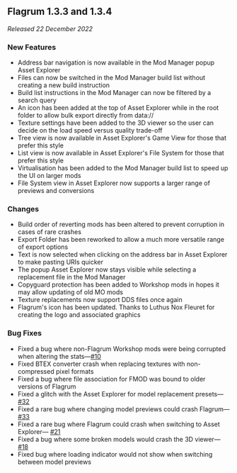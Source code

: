 ## Flagrum 1.3.3 and 1.3.4

_Released 22 December 2022_

### New Features

- Address bar navigation is now available in the Mod Manager popup Asset Explorer
- Files can now be switched in the Mod Manager build list without creating a new build instruction
- Build list instructions in the Mod Manager can now be filtered by a search query
- An icon has been added at the top of Asset Explorer while in the root folder to allow bulk export directly from data://
- Texture settings have been added to the 3D viewer so the user can decide on the load speed versus quality trade-off
- Tree view is now available in Asset Explorer's Game View for those that prefer this style
- List view is now available in Asset Explorer's File System for those that prefer this style
- Virtualisation has been added to the Mod Manager build list to speed up the UI on larger mods
- File System view in Asset Explorer now supports a larger range of previews and conversions

### Changes

- Build order of reverting mods has been altered to prevent corruption in cases of rare crashes
- Export Folder has been reworked to allow a much more versatile range of export options
- Text is now selected when clicking on the address bar in Asset Explorer to make pasting URIs quicker
- The popup Asset Explorer now stays visible while selecting a replacement file in the Mod Manager
- Copyguard protection has been added to Workshop mods in hopes it may allow updating of old MO mods
- Texture replacements now support DDS files once again
- Flagrum's icon has been updated. Thanks to Luthus Nox Fleuret for creating the logo and associated graphics

### Bug Fixes

- Fixed a bug where non-Flagrum Workshop mods were being corrupted when altering the stats—[#10](https://github.com/Kizari/Flagrum/issues/10)
- Fixed BTEX converter crash when replacing textures with non-compressed pixel formats
- Fixed a bug where file association for FMOD was bound to older versions of Flagrum
- Fixed a glitch with the Asset Explorer for model replacement presets— [#32](https://github.com/Kizari/Flagrum/issues/32)
- Fixed a rare bug where changing model previews could crash Flagrum— [#33](https://github.com/Kizari/Flagrum/issues/33)
- Fixed a rare bug where Flagrum could crash when switching to Asset Explorer— [#21](https://github.com/Kizari/Flagrum/issues/21)
- Fixed a bug where some broken models would crash the 3D viewer— [#18](https://github.com/Kizari/Flagrum/issues/18)
- Fixed bug where loading indicator would not show when switching between model previews
